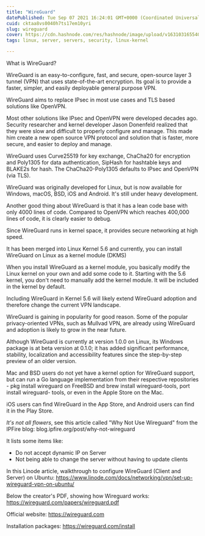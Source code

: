 ```yaml
---
title: "WireGuard"
datePublished: Tue Sep 07 2021 16:24:01 GMT+0000 (Coordinated Universal Time)
cuid: cktaa8vs0040h7ts17em10yri
slug: wireguard
cover: https://cdn.hashnode.com/res/hashnode/image/upload/v1631031655407/8EQ7rzpvFl.png
tags: linux, server, servers, security, linux-kernel

---
```


What is WireGuard?

WireGuard is an easy-to-configure, fast, and secure, open-source layer 3 tunnel (VPN) that uses state-of-the-art encryption. Its goal is to provide a faster, simpler, and easily deployable general purpose VPN.

WireGuard aims to replace IPsec in most use cases and TLS based solutions like OpenVPN.

Most other solutions like IPsec and OpenVPN were developed decades ago. Security researcher and kernel developer Jason Donenfeld realized that they were slow and difficult to properly configure and manage. This made him create a new open source VPN protocol and solution that is faster, more secure, and easier to deploy and manage.

WireGuard uses Curve25519 for key exchange, ChaCha20 for encryption and Poly1305 for data authentication, SipHash for hashtable keys and BLAKE2s for hash. The ChaCha20-Poly1305 defaults to IPsec and OpenVPN (via TLS).

WireGuard was originally developed for Linux, but is now available for Windows, macOS, BSD, iOS and Android. It's still under heavy development.

Another good thing about WireGuard is that it has a lean code base with only 4000 lines of code. Compared to OpenVPN which reaches 400,000 lines of code, it is clearly easier to debug.

Since WireGuard runs in kernel space, it provides secure networking at high speed.

It has been merged into Linux Kernel 5.6 and currently, you can install WireGuard on Linux as a kernel module (DKMS)

When you install WireGuard as a kernel module, you basically modify the Linux kernel on your own and add some code to it. Starting with the 5.6 kernel, you don't need to manually add the kernel module. It will be included in the kernel by default.

Including WireGuard in Kernel 5.6 will likely extend WireGuard adoption and therefore change the current VPN landscape.

WireGuard is gaining in popularity for good reason. Some of the popular privacy-oriented VPNs, such as Mullvad VPN, are already using WireGuard and adoption is likely to grow in the near future.

Although WireGuard is currently at version 1.0.0 on Linux, its Windows package is at beta version at 0.1.0; it has added significant performance, stability, localization and accessibility features since the step-by-step preview of an older version.

Mac and BSD users do not yet have a kernel option for WireGuard support, but can run a Go language implementation from their respective repositories - pkg install wireguard on FreeBSD and brew install wireguard-tools, port install wireguard- tools, or even in the Apple Store on the Mac.

iOS users can find WireGuard in the App Store, and Android users can find it in the Play Store.

*It's not all flowers*, see this article called "Why Not Use Wireguard" from the IPFire blog: blog.ipfire.org/post/why-not-wireguard

It lists some items like:

- Do not accept dynamic IP on Server
- Not being able to change the server without having to update clients

In this Linode article, walkthrough to configure WireGuard (Client and Server) on Ubuntu: https://www.linode.com/docs/networking/vpn/set-up-wireguard-vpn-on-ubuntu/

Below the creator's PDF, showing how Wireguard works: https://wireguard.com/papers/wireguard.pdf

Official website: https://wireguard.com

Installation packages: https://wireguard.com/install